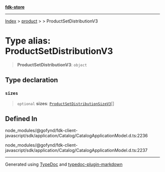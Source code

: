 [**fdk-store**](../../../README.md)
***

[Index](../../../API.md) > [product](../../README.md) > [<internal>](../README.md) > ProductSetDistributionV3

# Type alias: ProductSetDistributionV3

> **ProductSetDistributionV3**: `object`

## Type declaration

### `sizes`

> `optional` **sizes**: [`ProductSetDistributionSizeV3`](type-alias.ProductSetDistributionSizeV3.md)[]

## Defined In

node\_modules/@gofynd/fdk-client-javascript/sdk/application/Catalog/CatalogApplicationModel.d.ts:2236

node\_modules/@gofynd/fdk-client-javascript/sdk/application/Catalog/CatalogApplicationModel.d.ts:2237

***
Generated using [TypeDoc](https://typedoc.org/) and [typedoc-plugin-markdown](https://www.npmjs.com/package/typedoc-plugin-markdown)
